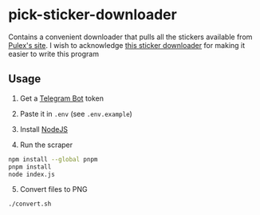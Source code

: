 # pick-sticker-downloader

Contains a convenient downloader that pulls all the stickers available from [Pulex's site](https://www.pulexart.com). I wish to acknowledge [this sticker downloader](https://github.com/Cartmanishere/telegram-sticker-downloader) for making it easier to write this program

## Usage

1. Get a [Telegram Bot](https://core.telegram.org/bots) token

2. Paste it in `.env` (see `.env.example`)

3. Install [NodeJS](https://nodejs.org)

4. Run the scraper

```sh
npm install --global pnpm
pnpm install
node index.js
```

5. Convert files to PNG

```sh
./convert.sh
```
